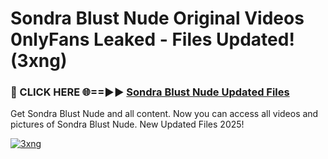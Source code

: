 # Sondra Blust Nude Original Videos 0nlyFans Leaked - Files Updated! (3xng)

<h3>🔴 CLICK HERE 🌐==►► <a href="https://tinyurl.com/5h6xmrr3" rel="nofollow">Sondra Blust Nude Updated Files</a></h3>

Get Sondra Blust Nude and all content. Now you can access all videos and pictures of Sondra Blust Nude. New Updated Files 2025!

[![3xng](https://i.imgur.com/KVD873Z.gif)](https://tinyurl.com/5h6xmrr3)
